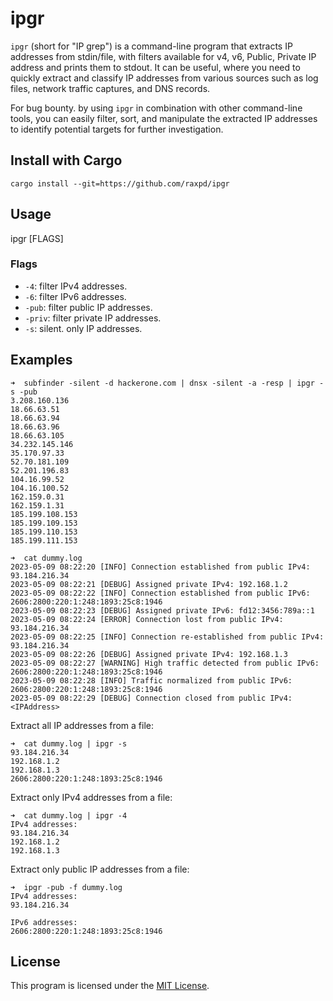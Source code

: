 # ipgr

`ipgr` (short for "IP grep") is a command-line program that extracts IP addresses from stdin/file, with filters available for v4, v6, Public, Private IP address and prints them to stdout. It can be useful, where you need to quickly extract and classify IP addresses from various sources such as log files, network traffic captures, and DNS records. 

For bug bounty. by using `ipgr` in combination with other command-line tools, you can easily filter, sort, and manipulate the extracted IP addresses to identify potential targets for further investigation.

## Install with Cargo

`cargo install --git=https://github.com/raxpd/ipgr`

## Usage

ipgr [FLAGS]


### Flags

- `-4`: filter IPv4 addresses.
- `-6`: filter IPv6 addresses.
- `-pub`: filter public IP addresses.
- `-priv`: filter private IP addresses.
- `-s`: silent. only IP addresses.

## Examples

```
➜  subfinder -silent -d hackerone.com | dnsx -silent -a -resp | ipgr -s -pub
3.208.160.136
18.66.63.51
18.66.63.94
18.66.63.96
18.66.63.105
34.232.145.146
35.170.97.33
52.70.181.109
52.201.196.83
104.16.99.52
104.16.100.52
162.159.0.31
162.159.1.31
185.199.108.153
185.199.109.153
185.199.110.153
185.199.111.153
```

```
➜  cat dummy.log
2023-05-09 08:22:20 [INFO] Connection established from public IPv4: 93.184.216.34
2023-05-09 08:22:21 [DEBUG] Assigned private IPv4: 192.168.1.2
2023-05-09 08:22:22 [INFO] Connection established from public IPv6: 2606:2800:220:1:248:1893:25c8:1946
2023-05-09 08:22:23 [DEBUG] Assigned private IPv6: fd12:3456:789a::1
2023-05-09 08:22:24 [ERROR] Connection lost from public IPv4: 93.184.216.34
2023-05-09 08:22:25 [INFO] Connection re-established from public IPv4: 93.184.216.34
2023-05-09 08:22:26 [DEBUG] Assigned private IPv4: 192.168.1.3
2023-05-09 08:22:27 [WARNING] High traffic detected from public IPv6: 2606:2800:220:1:248:1893:25c8:1946
2023-05-09 08:22:28 [INFO] Traffic normalized from public IPv6: 2606:2800:220:1:248:1893:25c8:1946
2023-05-09 08:22:29 [DEBUG] Connection closed from public IPv4:<IPAddress>
```

Extract all IP addresses from a file:

```
➜  cat dummy.log | ipgr -s
93.184.216.34
192.168.1.2
192.168.1.3
2606:2800:220:1:248:1893:25c8:1946
````

Extract only IPv4 addresses from a file:

```
➜  cat dummy.log | ipgr -4
IPv4 addresses:
93.184.216.34
192.168.1.2
192.168.1.3
```

Extract only public IP addresses from a file:

```
➜  ipgr -pub -f dummy.log
IPv4 addresses:
93.184.216.34

IPv6 addresses:
2606:2800:220:1:248:1893:25c8:1946
```

## License

This program is licensed under the [MIT License](LICENSE).

